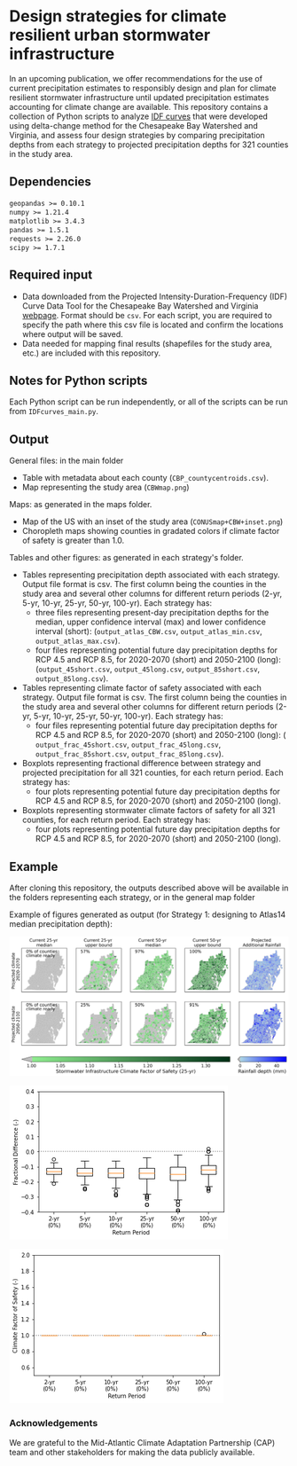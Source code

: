 # Design strategies for climate resilient urban stormwater infrastructure
In an upcoming publication, we offer recommendations for the use of current precipitation estimates to responsibly design and plan for climate resilient stormwater infrastructure until updated precipitation estimates accounting for climate change are available.
This repository contains a collection of Python scripts to analyze [IDF curves](https://en.wikipedia.org/wiki/Intensity-duration-frequency_curve) that were developed using delta-change method for the Chesapeake Bay Watershed and Virginia, and assess four design strategies by comparing precipitation depths from each strategy to projected precipitation depths for 321 counties in the study area.


## Dependencies
```
geopandas >= 0.10.1
numpy >= 1.21.4
matplotlib >= 3.4.3
pandas >= 1.5.1
requests >= 2.26.0
scipy >= 1.7.1

```


## Required input

- Data downloaded from the Projected Intensity-Duration-Frequency (IDF) Curve Data Tool for the Chesapeake Bay Watershed and Virginia [webpage](https://midatlantic-idf.rcc-acis.org/). Format should be `csv`. For each script, you are required to specify the path where this csv file is located and confirm the locations where output will be saved.
- Data needed for mapping final results (shapefiles for the study area, etc.) are included with this repository.

## Notes for Python scripts
Each Python script can be run independently, or all of the scripts can be run from `IDFcurves_main.py`.

## Output
General files: in the main folder
- Table with metadata about each county (`CBP_countycentroids.csv`).
- Map representing the study area (`CBWmap.png`) 

Maps: as generated in the maps folder.
- Map of the US with an inset of the study area (`CONUSmap+CBW+inset.png`)
- Choropleth maps showing counties in gradated colors if climate factor of safety is greater than 1.0.

Tables and other figures: as generated in each strategy's folder.
- Tables representing precipitation depth associated with each strategy. Output file format is csv. The first column being the counties in the study area and several other columns for different return periods (2-yr, 5-yr, 10-yr, 25-yr, 50-yr, 100-yr). Each strategy has:
	- three files representing present-day precipitation depths for the median, upper confidence interval (max) and lower confidence interval (short): (`output_atlas_CBW.csv`, `output_atlas_min.csv`, `output_atlas_max.csv`).
	- four files representing potential future day precipitation depths for RCP 4.5 and RCP 8.5, for 2020-2070 (short) and 2050-2100 (long): (`output_45short.csv`, `output_45long.csv`, `output_85short.csv`, `output_85long.csv`).
- Tables representing climate factor of safety associated with each strategy. Output file format is csv. The first column being the counties in the study area and several other columns for different return periods (2-yr, 5-yr, 10-yr, 25-yr, 50-yr, 100-yr). Each strategy has:
	- four files representing potential future day precipitation depths for RCP 4.5 and RCP 8.5, for 2020-2070 (short) and 2050-2100 (long): ( `output_frac_45short.csv`, `output_frac_45long.csv`, `output_frac_85short.csv`, `output_frac_85long.csv`).
- Boxplots representing fractional difference between strategy and projected precipitation  for all 321 counties, for each return period. Each strategy has:
	- four plots representing potential future day precipitation depths for RCP 4.5 and RCP 8.5, for 2020-2070 (short) and 2050-2100 (long).
- Boxplots representing stormwater climate factors of safety for all 321 counties, for each return period. Each strategy has:
	- four plots representing potential future day precipitation depths for RCP 4.5 and RCP 8.5, for 2020-2070 (short) and 2050-2100 (long).


## Example

After cloning this repository, the outputs described above will be available in the folders representing each strategy, or in the general map folder

Example of figures generated as output (for Strategy 1: designing to Atlas14 median precipitation depth):

![Example choropleth map](maps/25yr_fractionmap+diff_RCP45.png)

![Example boxplot fractional difference](atlasmedian/RCP45_long.png)

![Example boxplot climate factor of safety](atlasmedian/RCP45_long_FS.png)


### Acknowledgements

We are grateful to the Mid-Atlantic Climate Adaptation Partnership (CAP) team and other stakeholders for making the data publicly available.
